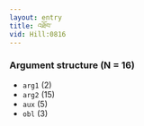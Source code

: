 ```yaml
---
layout: entry
title: འཐོབ་
vid: Hill:0816
---
```

### Argument structure (N = 16)
* `arg1` (2)
* `arg2` (15)
* `aux` (5)
* `obl` (3)
